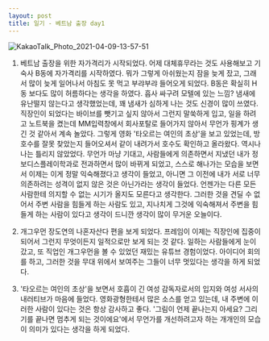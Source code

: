 ```yaml
---
layout: post
title: 일기 - 베트남 출장 day1
---
```


![KakaoTalk_Photo_2021-04-09-13-57-51](https://user-images.githubusercontent.com/50545088/114130486-a24ce280-993b-11eb-9a77-72b5db635255.jpeg)


1. 베트남 출장을 위한 자가격리가 시작되었다. 어제 대체휴무라는 것도 사용해보고 기숙사 B동에 자가격리를 시작하였다. 뭐가 그렇게 아쉬웠는지 잠을 늦게 잤고, 그래서 많이 늦게 일어나서 아침도 못 먹고 부랴부랴 들어오게 되었다. B동은 확실히 H동 보다도 많이 허름하다는 생각을 하였다. 흡사 싸구려 모텔에 있는 느낌? 냄새에 유난떨지 않는다고 생각했었는데, 꽤 냄새가 심하게 나는 것도 신경이 많이 쓰였다. 직장인이 되었다는 바이브를 뺏기고 싶지 않아서 그런지 말쑥하게 입고, 일을 하려고 노트북을 켰는데 MM입력창에서 회사포탈로 들어가지 않아서 무언가 핑계가 생긴 것 같아서 계속 놀았다. 그렇게 영화 '타오르는 여인의 초상'을 보고 있었는데, 방 호수를 잘못 찾았는지 들어오셔서 같이 내려가서 호수도 확인하고 올라왔다. 역시나 나는 틀리지 않았었다. 무언가 마냥 기대고, 사람들에게 의존하면서 지냈던 내가 정보디스플레이학과로 전과하면서 많이 바뀌게 되었고, 스스로 해나가는 모습을 보면서 이제는 이게 정말 익숙해졌다고 생각이 들었고, 아니면 그 이전에 내가 서로 너무 의존하려는 성격이 없지 않은 것은 아닌가라는 생각이 들었다. 언젠가는 다른 모든 사람한테 의지할 수 없는 시기가 올지도 모른다고 생각한다. 그러한 것을 견딜 수 없어서 주변 사람을 힘들게 하는 사람도 있고, 지나치게 그것에 익숙해져서 주변을 힘들게 하는 사람이 있다고 생각이 드니깐 생각이 많이 무거운 오늘이다.

2. 개그우먼 장도연의 나혼자산다 편을 보게 되었다. 프레임이 이제는 직장인에 집중이 되어서 그런지 무엇이든지 일적으로만 보게 되는 것 같다. 일하는 사람들에게 눈이 갔고, 또 직업인 개그우먼을 볼 수 있었던 재밌는 유튜브 경험이었다. 아이디어 회의를 하고, 그러한 것을 무대 위에서 보여주는 그들이 너무 멋있다는 생각을 하게 되었다.

3. '타오르는 여인의 초상'을 보면서 호흡이 긴 여성 감독자로서의 입지와 여성 서사의 내러티브가 마음에 들었다. 영화광형한테서 많은 소스를 얻고 있는데, 내 주변에 이러한 사람이 있다는 것은 항상 감사하고 좋다. '그림이 언제 끝나는지 아세요? 그리기를 끝나면 멈추게 되는 것이에요'에서 무언가를 개선하려고자 하는 개개인의 모습이 의미가 있다는 생각을 하게 되었다.
